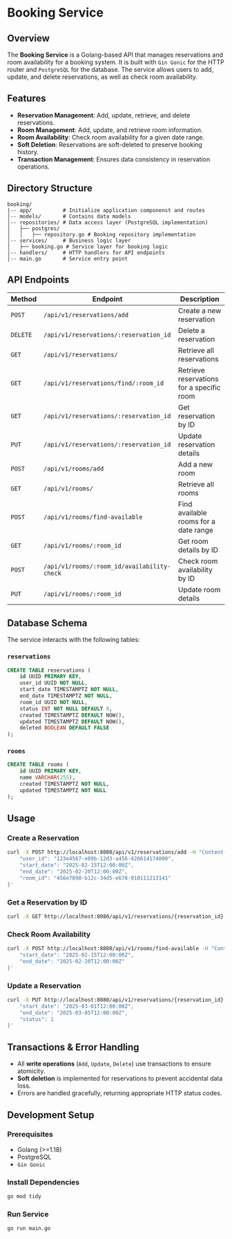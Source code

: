 # Booking Service

## Overview
The **Booking Service** is a Golang-based API that manages reservations and room availability for a booking system. It is built with `Gin Gonic` for the HTTP router and `PostgreSQL` for the database. The service allows users to add, update, and delete reservations, as well as check room availability.

## Features
- **Reservation Management**: Add, update, retrieve, and delete reservations.
- **Room Management**: Add, update, and retrieve room information.
- **Room Availability**: Check room availability for a given date range.
- **Soft Deletion**: Reservations are soft-deleted to preserve booking history.
- **Transaction Management**: Ensures data consistency in reservation operations.

## Directory Structure
```
booking/
|-- app/          # Initialize application componenst and routes
│-- models/       # Contains data models
│-- repositories/ # Data access layer (PostgreSQL implementation)
│   ├── postgres/
│   │   ├── repository.go # Booking repository implementation
│-- services/     # Business logic layer
│   ├── booking.go # Service layer for booking logic
│-- handlers/     # HTTP handlers for API endpoints
│-- main.go       # Service entry point
```

## API Endpoints
| Method | Endpoint | Description |
|--------|----------------------------------------|------------------------------|
| `POST` | `/api/v1/reservations/add` | Create a new reservation |
| `DELETE` | `/api/v1/reservations/:reservation_id` | Delete a reservation |
| `GET`  | `/api/v1/reservations/` | Retrieve all reservations |
| `GET`  | `/api/v1/reservations/find/:room_id` | Retrieve reservations for a specific room |
| `GET`  | `/api/v1/reservations/:reservation_id` | Get reservation by ID |
| `PUT`  | `/api/v1/reservations/:reservation_id` | Update reservation details |
| `POST` | `/api/v1/rooms/add` | Add a new room |
| `GET`  | `/api/v1/rooms/` | Retrieve all rooms |
| `POST` | `/api/v1/rooms/find-available` | Find available rooms for a date range |
| `GET`  | `/api/v1/rooms/:room_id` | Get room details by ID |
| `POST` | `/api/v1/rooms/:room_id/availability-check` | Check room availability by ID |
| `PUT`  | `/api/v1/rooms/:room_id` | Update room details |

## Database Schema
The service interacts with the following tables:

### `reservations`
```sql
CREATE TABLE reservations (
    id UUID PRIMARY KEY,
    user_id UUID NOT NULL,
    start_date TIMESTAMPTZ NOT NULL,
    end_date TIMESTAMPTZ NOT NULL,
    room_id UUID NOT NULL,
    status INT NOT NULL DEFAULT 0,
    created TIMESTAMPTZ DEFAULT NOW(),
    updated TIMESTAMPTZ DEFAULT NOW(),
    deleted BOOLEAN DEFAULT FALSE
);
```

### `rooms`
```sql
CREATE TABLE rooms (
    id UUID PRIMARY KEY,
    name VARCHAR(255),
    created TIMESTAMPTZ NOT NULL,
    updated TIMESTAMPTZ NOT NULL
);
```

## Usage

### Create a Reservation
```sh
curl -X POST http://localhost:8080/api/v1/reservations/add -H "Content-Type: application/json" -d '{
    "user_id": "123e4567-e89b-12d3-a456-426614174000",
    "start_date": "2025-02-15T12:00:00Z",
    "end_date": "2025-02-20T12:00:00Z",
    "room_id": "456e7890-b12c-34d5-e678-910111213141"
}'
```

### Get a Reservation by ID
```sh
curl -X GET http://localhost:8080/api/v1/reservations/{reservation_id}
```

### Check Room Availability
```sh
curl -X POST http://localhost:8080/api/v1/rooms/find-available -H "Content-Type: application/json" -d '{
    "start_date": "2025-02-15T12:00:00Z",
    "end_date": "2025-02-20T12:00:00Z"
}'
```

### Update a Reservation
```sh
curl -X PUT http://localhost:8080/api/v1/reservations/{reservation_id} -H "Content-Type: application/json" -d '{
    "start_date": "2025-03-01T12:00:00Z",
    "end_date": "2025-03-05T12:00:00Z",
    "status": 1
}'
```

## Transactions & Error Handling
- All **write operations** (`Add`, `Update`, `Delete`) use transactions to ensure atomicity.
- **Soft deletion** is implemented for reservations to prevent accidental data loss.
- Errors are handled gracefully, returning appropriate HTTP status codes.

## Development Setup
### Prerequisites
- Golang (>=1.18)
- PostgreSQL
- `Gin Gonic`

### Install Dependencies
```sh
go mod tidy
```

### Run Service
```sh
go run main.go
```
